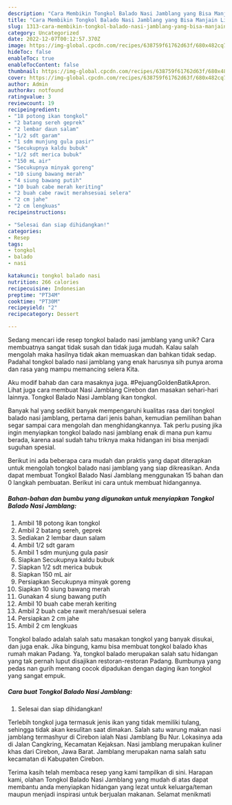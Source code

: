 ```yaml
---
description: "Cara Membikin Tongkol Balado Nasi Jamblang yang Bisa Manjain Lidah"
title: "Cara Membikin Tongkol Balado Nasi Jamblang yang Bisa Manjain Lidah"
slug: 1313-cara-membikin-tongkol-balado-nasi-jamblang-yang-bisa-manjain-lidah
category: Uncategorized
date: 2022-12-07T00:12:57.370Z
image: https://img-global.cpcdn.com/recipes/638759f61762d63f/680x482cq70/tongkol-balado-nasi-jamblang-foto-resep-utama.jpg
hideToc: false
enableToc: true
enableTocContent: false
thumbnail: https://img-global.cpcdn.com/recipes/638759f61762d63f/680x482cq70/tongkol-balado-nasi-jamblang-foto-resep-utama.jpg
cover: https://img-global.cpcdn.com/recipes/638759f61762d63f/680x482cq70/tongkol-balado-nasi-jamblang-foto-resep-utama.jpg
author: Admin
authorAv: notfound
ratingvalue: 3
reviewcount: 19
recipeingredient:
- "18 potong ikan tongkol"
- "2 batang sereh geprek"
- "2 lembar daun salam"
- "1/2 sdt garam"
- "1 sdm munjung gula pasir"
- "Secukupnya kaldu bubuk"
- "1/2 sdt merica bubuk"
- "150 mL air"
- "Secukupnya minyak goreng"
- "10 siung bawang merah"
- "4 siung bawang putih"
- "10 buah cabe merah keriting"
- "2 buah cabe rawit merahsesuai selera"
- "2 cm jahe"
- "2 cm lengkuas"
recipeinstructions:

- "Selesai dan siap dihidangkan!"
categories:
- Resep
tags:
- tongkol
- balado
- nasi

katakunci: tongkol balado nasi 
nutrition: 266 calories
recipecuisine: Indonesian
preptime: "PT34M"
cooktime: "PT30M"
recipeyield: "2"
recipecategory: Dessert

---
```





Sedang mencari ide resep tongkol balado nasi jamblang yang unik? Cara membuatnya sangat tidak susah dan tidak juga mudah. Kalau salah mengolah maka hasilnya tidak akan memuaskan dan bahkan tidak sedap. Padahal tongkol balado nasi jamblang yang enak harusnya sih punya aroma dan rasa yang mampu memancing selera Kita.





Aku modif bahab dan cara masaknya juga. #PejuangGoldenBatikApron. Lihat juga cara membuat Nasi Jamblang Cirebon dan masakan sehari-hari lainnya. Tongkol Balado Nasi Jamblang ikan tongkol.

Banyak hal yang sedikit banyak mempengaruhi kualitas rasa dari tongkol balado nasi jamblang, pertama dari jenis bahan, kemudian pemilihan bahan segar sampai cara mengolah dan menghidangkannya. Tak perlu pusing jika ingin menyiapkan tongkol balado nasi jamblang enak di mana pun kamu berada, karena asal sudah tahu triknya maka hidangan ini bisa menjadi suguhan spesial.






Berikut ini ada beberapa cara mudah dan praktis yang dapat diterapkan untuk mengolah tongkol balado nasi jamblang yang siap dikreasikan. Anda dapat membuat Tongkol Balado Nasi Jamblang menggunakan 15 bahan dan 0 langkah pembuatan. Berikut ini cara untuk membuat hidangannya.

<!--inarticleads1-->

##### Bahan-bahan dan bumbu yang digunakan untuk menyiapkan Tongkol Balado Nasi Jamblang:

1. Ambil 18 potong ikan tongkol
1. Ambil 2 batang sereh, geprek
1. Sediakan 2 lembar daun salam
1. Ambil 1/2 sdt garam
1. Ambil 1 sdm munjung gula pasir
1. Siapkan Secukupnya kaldu bubuk
1. Siapkan 1/2 sdt merica bubuk
1. Siapkan 150 mL air
1. Persiapkan Secukupnya minyak goreng
1. Siapkan 10 siung bawang merah
1. Gunakan 4 siung bawang putih
1. Ambil 10 buah cabe merah keriting
1. Ambil 2 buah cabe rawit merah/sesuai selera
1. Persiapkan 2 cm jahe
1. Ambil 2 cm lengkuas


Tongkol balado adalah salah satu masakan tongkol yang banyak disukai, dan juga enak. Jika bingung, kamu bisa membuat tongkol balado khas rumah makan Padang. Ya, tongkol balado merupakan salah satu hidangan yang tak pernah luput disajikan restoran-restoran Padang. Bumbunya yang pedas nan gurih memang cocok dipadukan dengan daging ikan tongkol yang sangat empuk. 

<!--inarticleads2-->

##### Cara buat Tongkol Balado Nasi Jamblang:


1. Selesai dan siap dihidangkan!

Terlebih tongkol juga termasuk jenis ikan yang tidak memiliki tulang, sehingga tidak akan kesulitan saat dimakan. Salah satu warung makan nasi jamblang termashyur di Cirebon ialah Nasi Jamblang Bu Nur. Lokasinya ada di Jalan Cangkring, Kecamatan Kejaksan. Nasi jamblang merupakan kuliner khas dari Cirebon, Jawa Barat. Jamblang merupakan nama salah satu kecamatan di Kabupaten Cirebon. 

Terima kasih telah membaca resep yang kami tampilkan di sini. Harapan kami, olahan Tongkol Balado Nasi Jamblang yang mudah di atas dapat membantu anda menyiapkan hidangan yang lezat untuk keluarga/teman maupun menjadi inspirasi untuk berjualan makanan. Selamat menikmati
